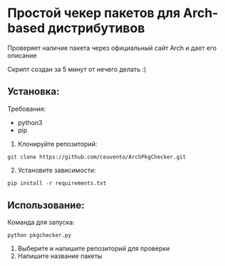 # Простой чекер пакетов для Arch-based дистрибутивов

Проверяет наличие пакета через официальный сайт Arch и дает его описание

Скрипт создан за 5 минут от нечего делать :)

## Установка:

Требования:
 - python3
 - pip

1. Клонируйте репозиторий:
 ```git
 git clone https://github.com/ceuvento/ArchPkgChecker.git
 ```
2. Установите зависимости:
 ```python
 pip install -r requirements.txt
 ```

## Использование:

Команда для запуска:


    python pkgchecker.py


1. Выберите и напишите репозиторий для проверки
2. Напишите название пакеты
